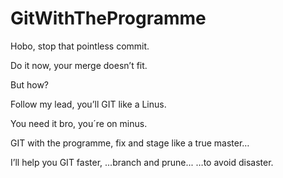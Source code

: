 # GitWithTheProgramme

Hobo,
stop that pointless commit.

Do it now, 
your merge doesn’t fit.

But how?

Follow my lead, 
you’ll GIT like a Linus.

You need it bro,
you´re on minus.

GIT with the programme,
fix and stage like a true master…

I’ll help you GIT faster,
...branch and prune...
…to avoid disaster.
